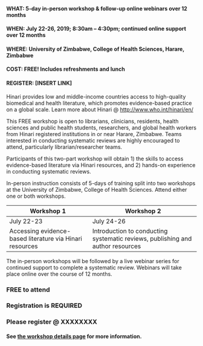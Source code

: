 #### <strong>WHAT: 5-day in-person workshop & follow-up online webinars over 12 months</strong>
#### **WHEN:  July 22-26, 2019; 8:30am – 4:30pm; continued online support over 12 months**
#### **WHERE: University of Zimbabwe, College of Health Sciences, Harare, Zimbabwe**
#### **COST:  FREE! Includes refreshments and lunch**
#### **REGISTER:  [INSERT LINK]**
 
Hinari provides low and middle-income countries access to high-quality biomedical and health literature, which promotes evidence-based practice on a global scale.  Learn more about Hinari @ http://www.who.int/hinari/en/

This FREE workshop is open to librarians, clinicians, residents, health sciences and public health students, researchers, and global health workers from Hinari registered institutions in or near Harare, Zimbabwe.  Teams interested in conducting systematic reviews are highly encouraged to attend, particularly librarian/researcher teams.
 
Participants of this two-part workshop will obtain 1) the skills to access evidence-based literature via Hinari resources, and 2) hands-on experience in conducting systematic reviews.

In-person instruction consists of 5-days of training split into two workshops at the University of Zimbabwe, College of Health Sciences.  Attend either one or both workshops.

Workshop 1 | Workshop 2
-----------|-----------
July 22-23 | July 24-26
Accessing evidence-based literature via Hinari resources | Introduction to conducting systematic reviews, publishing and author resources


The in-person workshops will be followed by a live webinar series for continued support to complete a systematic review. Webinars will take place online over the course of 12 months. 
 
### FREE to attend
### Registration is REQUIRED 
### Please register @ XXXXXXXX
#### See [the workshop details page](https://rootsandberries.github.io/UZim_SRWorkshop/details) for more information.

